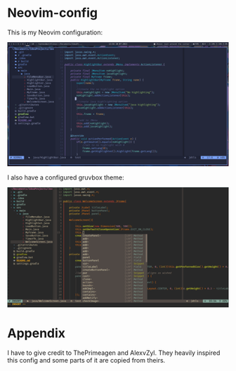 # Neovim-config

This is my Neovim configuration: 

![Alt text](https://github.com/w8ste/screenshots/blob/main/nvim_2.png)

I also have a configured gruvbox theme:

![Alt text](https://github.com/w8ste/screenshots/blob/main/nvim.png)

# Appendix 
I have to give credit to ThePrimeagen and AlexvZyl. They heavily inspired this config and some 
parts of it are copied from theirs.
